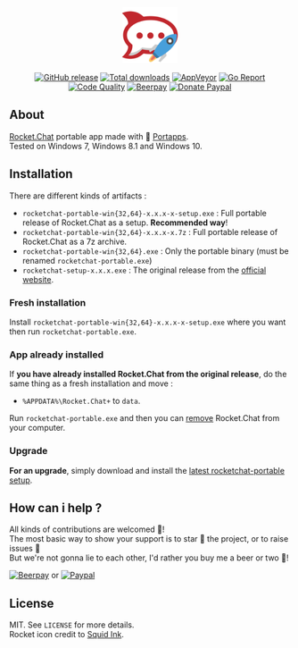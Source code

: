 <p align="center"><a href="https://github.com/portapps/rocketchat-portable" target="_blank"><img width="100" src="https://github.com/portapps/rocketchat-portable/blob/master/res/papp.png"></a></p>

<p align="center">
  <a href="https://github.com/portapps/rocketchat-portable/releases/latest"><img src="https://img.shields.io/github/release/portapps/rocketchat-portable.svg?style=flat-square" alt="GitHub release"></a>
  <a href="https://github.com/portapps/rocketchat-portable/releases/latest"><img src="https://img.shields.io/github/downloads/portapps/rocketchat-portable/total.svg?style=flat-square" alt="Total downloads"></a>
  <a href="https://ci.appveyor.com/project/crazy-max/rocketchat-portable"><img src="https://img.shields.io/appveyor/ci/crazy-max/rocketchat-portable.svg?style=flat-square" alt="AppVeyor"></a>
  <a href="https://goreportcard.com/report/github.com/portapps/rocketchat-portable"><img src="https://goreportcard.com/badge/github.com/portapps/rocketchat-portable?style=flat-square" alt="Go Report"></a>
  <a href="https://www.codacy.com/app/portapps/rocketchat-portable"><img src="https://img.shields.io/codacy/grade/8fa6391e00fc4a7e9eb1b1108d5655a2.svg?style=flat-square" alt="Code Quality"></a>
  <a href="https://beerpay.io/portapps/portapps"><img src="https://img.shields.io/beerpay/portapps/portapps.svg?style=flat-square" alt="Beerpay"></a>
  <a href="https://www.paypal.com/cgi-bin/webscr?cmd=_s-xclick&hosted_button_id=WQD7AQGPDEPSG"><img src="https://img.shields.io/badge/donate-paypal-7057ff.svg?style=flat-square" alt="Donate Paypal"></a>
</p>

## About

[Rocket.Chat](https://rocket.chat/) portable app made with 🚀 [Portapps](https://github.com/portapps).<br />
Tested on Windows 7, Windows 8.1 and Windows 10.

## Installation

There are different kinds of artifacts :

* `rocketchat-portable-win{32,64}-x.x.x-x-setup.exe` : Full portable release of Rocket.Chat as a setup. **Recommended way**!
* `rocketchat-portable-win{32,64}-x.x.x-x.7z` : Full portable release of Rocket.Chat as a 7z archive.
* `rocketchat-portable-win{32,64}.exe` : Only the portable binary (must be renamed `rocketchat-portable.exe`)
* `rocketchat-setup-x.x.x.exe` : The original release from the [official website](https://rocket.chat/download).

### Fresh installation

Install `rocketchat-portable-win{32,64}-x.x.x-x-setup.exe` where you want then run `rocketchat-portable.exe`.

### App already installed

If **you have already installed Rocket.Chat from the original release**, do the same thing as a fresh installation and move :

* `%APPDATA%\Rocket.Chat+` to `data`.

Run `rocketchat-portable.exe` and then you can [remove](https://support.microsoft.com/en-us/instantanswers/ce7ba88b-4e95-4354-b807-35732db36c4d/repair-or-remove-programs) Rocket.Chat from your computer.

### Upgrade

**For an upgrade**, simply download and install the [latest rocketchat-portable setup](https://github.com/portapps/rocketchat-portable/releases/latest).

## How can i help ?

All kinds of contributions are welcomed :raised_hands:!<br />
The most basic way to show your support is to star :star2: the project, or to raise issues :speech_balloon:<br />
But we're not gonna lie to each other, I'd rather you buy me a beer or two :beers:!

[![Beerpay](https://beerpay.io/portapps/portapps/badge.svg?style=beer-square)](https://beerpay.io/portapps/portapps)
or [![Paypal](https://raw.githubusercontent.com/portapps/portapps/master/res/paypal.svg)](https://www.paypal.com/cgi-bin/webscr?cmd=_s-xclick&hosted_button_id=WQD7AQGPDEPSG)

## License

MIT. See `LICENSE` for more details.<br />
Rocket icon credit to [Squid Ink](http://thesquid.ink).

